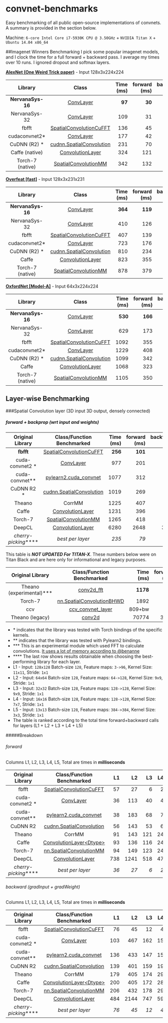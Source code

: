 convnet-benchmarks
==================

Easy benchmarking of all public open-source implementations of convnets.
A summary is provided in the section below.

Machine: `6-core Intel Core i7-5930K CPU @ 3.50GHz` + `NVIDIA Titan X` + `Ubuntu 14.04 x86_64`

##Imagenet Winners Benchmarking
I pick some popular imagenet models, and I clock the time for a full forward + backward pass. I average my times over 10 runs. I ignored dropout and softmax layers.

**[AlexNet (One Weird Trick paper)](https://code.google.com/p/cuda-convnet2/source/browse/layers/layers-imagenet-1gpu.cfg)** - Input 128x3x224x224

| Library         | Class                                                                                                                | Time (ms)  | forward (ms) | backward (ms) |
|:------------------------:|:-----------------------------------------------------------------------------------------------------------:| ----------:| ------------:| -------------:|
| **NervanaSys-16**            | [ConvLayer](https://github.com/soumith/convnet-benchmarks/blob/master/nervana/README.md)                    |       **97**   |  **30**          |    **67**         |
| NervanaSys-32            | [ConvLayer](https://github.com/soumith/convnet-benchmarks/blob/master/nervana/README.md)                    |      109   |  31          |    78         |
| fbfft                    | [SpatialConvolutionCuFFT](https://github.com/facebook/fbcunn/tree/master/src/fft)                             |      136   |  45          |    91         |
| cudaconvnet2*            | [ConvLayer](https://github.com/soumith/cuda-convnet2.torch/blob/master/cudaconv3/src/filter_acts.cu)        |      177   |  42          |   135         |
| CuDNN (R2) *             | [cudnn.SpatialConvolution](https://github.com/soumith/cudnn.torch/blob/master/SpatialConvolution.lua)       |      231   |  70          |   161         |
| Caffe (native)           | [ConvolutionLayer](https://github.com/BVLC/caffe/blob/master/src/caffe/layers/conv_layer.cu)                |      324   | 121          |   203         |
| Torch-7 (native)         | [SpatialConvolutionMM](https://github.com/torch/cunn/blob/master/SpatialConvolutionMM.cu)                   |      342   | 132          |   210         |

**[Overfeat [fast]](http://arxiv.org/abs/1312.6229)** - Input 128x3x231x231

| Library                  | Class                                                                                                                    | Time (ms)         | forward (ms)            | backward (ms)            |
|:------------------------:|:------------------------------------------------------------------------------------------------------------------------:| -----------------:| -----------------------:| ------------------------:|
| **NervanaSys-16**            | [ConvLayer](https://github.com/soumith/convnet-benchmarks/blob/master/nervana/README.md)                                 |         **364**       |  **119**                    |   **245**                    |
| NervanaSys-32            | [ConvLayer](https://github.com/soumith/convnet-benchmarks/blob/master/nervana/README.md)                                 |         410       |  126                    |   284                    |
| fbfft                    | [SpatialConvolutionCuFFT](https://github.com/facebook/fbcunn/tree/master/src/fft)                                          |         407       |  139                    |   268                    |
| cudaconvnet2*            | [ConvLayer](https://github.com/soumith/cuda-convnet2.torch/blob/master/cudaconv3/src/filter_acts.cu)                     |         723       |  176                    |   547                    |
| CuDNN (R2) *             | [cudnn.SpatialConvolution](https://github.com/soumith/cudnn.torch/blob/master/SpatialConvolution.lua)                    |         810       |  234                    |   576                    |
| Caffe                    | [ConvolutionLayer](https://github.com/BVLC/caffe/blob/master/src/caffe/layers/conv_layer.cu)                             |         823       |  355                    |   468                    |
| Torch-7 (native)         | [SpatialConvolutionMM](https://github.com/torch/cunn/blob/master/SpatialConvolutionMM.cu)                                |         878       |  379                    |   499                    |

**[OxfordNet [Model-A]](http://arxiv.org/abs/1409.1556/)** - Input 64x3x224x224

| Library                  | Class                                                                                                                    | Time (ms)         | forward (ms)            | backward (ms)            |
|:------------------------:|:------------------------------------------------------------------------------------------------------------------------:| -----------------:| -----------------------:| ------------------------:|
| **NervanaSys-16**            | [ConvLayer](https://github.com/soumith/convnet-benchmarks/blob/master/nervana/README.md)                                 |        **530**        |  **166**                    |   **364**                    |
| NervanaSys-32            | [ConvLayer](https://github.com/soumith/convnet-benchmarks/blob/master/nervana/README.md)                                 |        629        |  173                    |   456                    |
| fbfft                    | [SpatialConvolutionCuFFT](https://github.com/facebook/fbcunn/tree/master/src/fft)                                          |       1092        |  355                    |   737                    |
| cudaconvnet2*            | [ConvLayer](https://github.com/soumith/cuda-convnet2.torch/blob/master/cudaconv3/src/filter_acts.cu)                     |       1229        |  408                    |   821                    |
| CuDNN (R2) *             | [cudnn.SpatialConvolution](https://github.com/soumith/cudnn.torch/blob/master/SpatialConvolution.lua)                    |       1099        |  342                    |   757                    |
| Caffe                    | [ConvolutionLayer](https://github.com/BVLC/caffe/blob/master/src/caffe/layers/conv_layer.cu)                             |       1068        |  323                    |   745                    |
| Torch-7 (native)         | [SpatialConvolutionMM](https://github.com/torch/cunn/blob/master/SpatialConvolutionMM.cu)                                |       1105        |  350                    |   755                    |

## Layer-wise Benchmarking

###Spatial Convolution layer (3D input 3D output, densely connected)
##### forward + backprop (wrt input and weights)

| Original Library         | Class/Function Benchmarked                                                                                               | Time (ms)         | forward (ms)            | backward (ms)            |
|:------------------------:|:------------------------------------------------------------------------------------------------------------------------:| -----------------:| -----------------------:| ------------------------:|
| **fbfft**                    | [SpatialConvolutionCuFFT](https://github.com/facebook/fbcunn/tree/master/src/fft)                                          |  **256**              |  **101**                    | **155**                      |
| cuda-convnet2 *          | [ConvLayer](https://github.com/soumith/cuda-convnet2.torch/blob/master/cudaconv3/src/filter_acts.cu)                     | 977               |  201                    | 776                      |
| cuda-convnet**           | [pylearn2.cuda_convnet](https://github.com/lisa-lab/pylearn2/blob/master/pylearn2/sandbox/cuda_convnet/filter_acts.cu)   | 1077              |  312                    | 765                      |
| CuDNN R2 *               | [cudnn.SpatialConvolution](https://github.com/soumith/cudnn.torch/blob/master/SpatialConvolution.lua)                    | 1019              |  269                    | 750                      |
| Theano                   | CorrMM                                                                                                                   | 1225              |  407                    | 818                      |
| Caffe                    | [ConvolutionLayer](https://github.com/BVLC/caffe/blob/master/src/caffe/layers/conv_layer.cu)                             | 1231              |  396                    |   835                    |
| Torch-7                  | [SpatialConvolutionMM](https://github.com/torch/cunn/blob/master/SpatialConvolutionMM.cu)                                | 1265              |  418                    | 877                      |
| DeepCL                   | [ConvolutionLayer](https://github.com/hughperkins/DeepCL/blob/master/src/ConvolutionalLayer.cpp)                         |  6280             |  2648                   | 3632                     |
| _cherry-picking_****     | _best per layer_                                                                                                         | _235_             |  _79_                   |   _155_                  |

This table is ___NOT UPDATED For TITAN-X___. These numbers below were on Titan Black and are here only for informational and legacy purposes.

| Original Library         | Class/Function Benchmarked | Time (ms)         | forward (ms)            | backward (ms)            |
|:------------------------:|:------------------------------------------------------------------------------------------------------------------------:| -----------------:| -----------------------:| ------------------------:|
| Theano (experimental)*** | [conv2d_fft](https://github.com/Theano/Theano/blob/master/theano/sandbox/cuda/fftconv.py)                                | **1178**          |  **304**                | **874**                  |
| Torch-7                  | [nn.SpatialConvolutionBHWD](https://github.com/qassemoquab/nnbhwd/blob/master/SpatialConvolutionBHWD.lua)                | 1892              |  581                    | 1311                     |
| ccv                      | [ccv_convnet_layer](https://github.com/liuliu/ccv/blob/unstable/lib/cuda/cwc_convnet.cu)                                 | 809+bw            |  809                    |                          |
| Theano (legacy)          | [conv2d](https://github.com/Theano/Theano/blob/master/theano/sandbox/cuda/blas.py#L674)                                  | 70774             |  3833                   | 66941                    |

* \* indicates that the library was tested with Torch bindings of the specific kernels.
* ** indicates that the library was tested with Pylearn2 bindings.
* *** This is an experimental module which used FFT to calculate convolutions. [It uses a lot of memory according to @benanne](https://github.com/soumith/convnet-benchmarks/pull/5#issuecomment-50548946)
* **** The last row shows results obtainable when choosing the best-performing library for each layer.
* L1 - Input: `128x128` Batch-size `128`, Feature maps:    `3->96`,  Kernel Size: `11x11`,  Stride: `1x1`
* L2 - Input: `64x64`   Batch-size `128`, Feature maps:  `64->128`,  Kernel Size:   `9x9`,  Stride: `1x1`
* L3 - Input: `32x32`   Batch-size `128`, Feature maps: `128->128`,  Kernel Size:   `9x9`,  Stride: `1x1`
* L4 - Input: `16x16`   Batch-size `128`, Feature maps: `128->128`,  Kernel Size:   `7x7`,  Stride: `1x1`
* L5 - Input: `13x13`   Batch-size `128`, Feature maps: `384->384`,  Kernel Size:   `3x3`,  Stride: `1x1`
* The table is ranked according to the total time forward+backward calls for layers (L1 + L2 + L3 + L4 + L5)

#####Breakdown
###### forward
Columns L1, L2, L3, L4, L5, Total are times in **milliseconds**

| Original Library         | Class/Function Benchmarked                                                                                                        |  L1 |   L2 |  L3 | L4 |  L5 | Total |
|:------------------------:|:---------------------------------------------------------------------------------------------------------------------------------:| ---:| ----:| ---:| --:| ---:| -----:|
| fbfft                    | [SpatialConvolutionCuFFT](https://github.com/facebook/fbcunn/tree/master/src/fft)                                                   | 57 |  27 |   6 |  2 |  9 | 101 |
| cuda-convnet2 *          | [ConvLayer](https://github.com/soumith/cuda-convnet2.torch/blob/master/cudaconv3/src/filter_acts.cu)                              | 36 | 113 |  40 |  4 |  8 | 201 |
| cuda-convnet**           | [pylearn2.cuda_convnet](https://github.com/lisa-lab/pylearn2/blob/master/pylearn2/sandbox/cuda_convnet/filter_acts.cu)            | 38 | 183 |  68 |  7 | 16 | 312 |
| CuDNN R2                 |[cudnn.SpatialConvolution](https://github.com/soumith/cudnn.torch/blob/master/SpatialConvolution.lua)                              | 56 | 143 |  53 |  6 | 11 | 269 |
| Theano                   | CorrMM                                                                                                                            | 91 | 143 | 121 | 24 | 28 | 407 |
| Caffe                    | [ConvolutionLayer\<Dtype>](https://github.com/BVLC/caffe/blob/master/src/caffe/layers/conv_layer.cu)                              | 93 | 136 | 116 | 24 | 27 | 396 |
| Torch-7                  |[nn.SpatialConvolutionMM](https://github.com/torch/cunn/blob/master/SpatialConvolutionMM.cu)                                       | 94 | 149 | 123 | 24 | 28 | 418 |
| DeepCL                   | [ConvolutionLayer](https://github.com/hughperkins/DeepCL/blob/master/src/ConvolutionalLayer.cpp)                                  | 738| 1241 | 518| 47 |104 |2648 |
| _cherry-picking_****     | _best per layer_                                                                                                                  |_36_|_27_ |  _6_| _2_| _8_|  79 |

###### backward (gradInput + gradWeight)
Columns L1, L2, L3, L4, L5, Total are times in **milliseconds**

| Original Library         | Class/Function Benchmarked                                                                                                        |  L1 | L2  |  L3 | L4 |  L5| Total |
|:------------------------:|:---------------------------------------------------------------------------------------------------------------------------------:| ---:| ---:| ---:| --:| --:| -----:|
| fbfft                    | [SpatialConvolutionCuFFT](https://github.com/facebook/fbcunn/tree/master/src/fft)                                                   |  76 |  45 |  12 |  4 | 18 | 155   |
| cuda-convnet2 *          | [ConvLayer](https://github.com/soumith/cuda-convnet2.torch/blob/master/cudaconv3/src/filter_acts.cu)                              | 103 | 467 | 162 | 15 | 29 | 776   |
| cuda-convnet**           | [pylearn2.cuda_convnet](https://github.com/lisa-lab/pylearn2/blob/master/pylearn2/sandbox/cuda_convnet/filter_acts.cu)            | 136 | 433 | 147 | 15 | 34 | 765   |
| CuDNN R2                 |[cudnn.SpatialConvolution](https://github.com/soumith/cudnn.torch/blob/master/SpatialConvolution.lua)                              | 139 | 401 | 159 | 19 | 32 | 750   |
| Theano                   | CorrMM                                                                                                                            | 179 | 405 | 174 | 29 | 31 | 818   |
| Caffe                    | [ConvolutionLayer\<Dtype>](https://github.com/BVLC/caffe/blob/master/src/caffe/layers/conv_layer.cu)                              | 200 | 405 | 172 | 28 | 30 | 835   |
| Torch-7                  |[nn.SpatialConvolutionMM](https://github.com/torch/cunn/blob/master/SpatialConvolutionMM.cu)                                       | 206 | 432 | 178 | 29 | 32 | 877   |
| DeepCL                   | [ConvolutionLayer](https://github.com/hughperkins/DeepCL/blob/master/src/ConvolutionalLayer.cpp)                                  | 484 |2144 | 747 | 59 |198 |  3632 |
| _cherry-picking_****     | _best per layer_                                                                                                                  | _76_| _45_| _12_|_4_ |_18_|_155_  |
